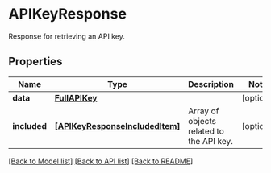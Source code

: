 # APIKeyResponse

Response for retrieving an API key.
## Properties
Name | Type | Description | Notes
------------ | ------------- | ------------- | -------------
**data** | [**FullAPIKey**](FullAPIKey.md) |  | [optional] 
**included** | [**[APIKeyResponseIncludedItem]**](APIKeyResponseIncludedItem.md) | Array of objects related to the API key. | [optional] 

[[Back to Model list]](README.md#documentation-for-models) [[Back to API list]](README.md#documentation-for-api-endpoints) [[Back to README]](README.md)


